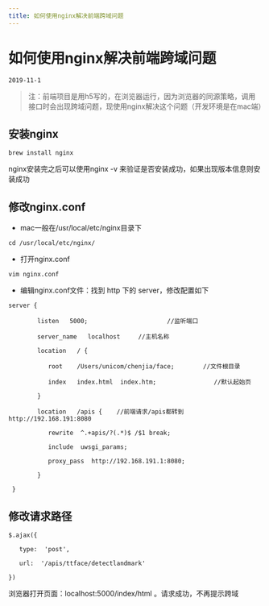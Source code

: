 ```yaml
---
title: 如何使用nginx解决前端跨域问题
---
```

# 如何使用nginx解决前端跨域问题
```2019-11-1```
> 注：前端项目是用h5写的，在浏览器运行，因为浏览器的同源策略，调用接口时会出现跨域问题，现使用nginx解决这个问题（开发环境是在mac端）
## 安装nginx
```
brew install nginx 
```
nginx安装完之后可以使用nginx -v 来验证是否安装成功，如果出现版本信息则安装成功
## 修改nginx.conf
* mac一般在/usr/local/etc/nginx目录下
```
cd /usr/local/etc/nginx/
```
* 打开nginx.conf 
```
vim nginx.conf
```
* 编辑nginx.conf文件：找到 http 下的 server，修改配置如下
```
server {

        listen   5000;                      //监听端口

        server_name   localhost     //主机名称

        location   / {

           root    /Users/unicom/chenjia/face;        //文件根目录

           index   index.html  index.htm;                //默认起始页

        }

        location   /apis {    //前端请求/apis都转到http://192.168.191:8080

           rewrite  ^.+apis/?(.*)$ /$1 break;

           include  uwsgi_params;

           proxy_pass  http://192.168.191.1:8080;

        }

 }
```
## 修改请求路径
```
$.ajax({

   type:  'post',

   url:  '/apis/ttface/detectlandmark'

})
```
浏览器打开页面：localhost:5000/index/html 。请求成功，不再提示跨域
